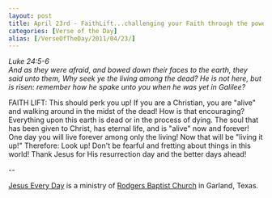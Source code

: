 ```yaml
---
layout: post
title: April 23rd - FaithLift...challenging your Faith through the power of
categories: [Verse of the Day]
alias: [/VerseOfTheDay/2011/04/23/]
---
```


_Luke 24:5-6  
And as they were afraid, and bowed down their faces to the earth,
they said unto them, Why seek ye the living among the dead? He is not
here, but is risen: remember how he spake unto you when he was yet in
Galilee?_

FAITH LIFT: This should perk you up! If you are a Christian, you
are "alive" and walking around in the midst of the dead! How is that
encouraging? Everything upon this earth is dead or in the process of
dying. The soul that has been given to Christ, has eternal life, and
is "alive" now and forever! One day you will live forever among only
the living! Now that will be "living it up!" Therefore: Look up!
Don't be fearful and fretting about things in this world! Thank Jesus
for His resurrection day and the better days ahead!

 --

<a href=http://jesuseveryday.net>Jesus Every Day</a> is a ministry of <a href=http://rodgersbaptist.net>Rodgers Baptist Church</a> in Garland, Texas.
